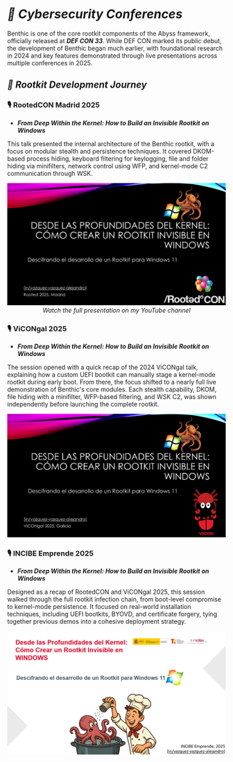 # ***🎤 Cybersecurity Conferences***

Benthic is one of the core rootkit components of the Abyss framework, officially released at ***DEF CON 33***. While DEF CON marked its public debut, the development of Benthic began much earlier, with foundational research in 2024 and key features demonstrated through live presentations across multiple conferences in 2025.

## ***🪸 Rootkit Development Journey***

### **🎙️ RootedCON Madrid 2025**

- ***From Deep Within the Kernel: How to Build an Invisible Rootkit on Windows***

This talk presented the internal architecture of the Benthic rootkit, with a focus on modular stealth and persistence techniques. It covered DKOM-based process hiding, keyboard filtering for keylogging, file and folder hiding via minifilters, network control using WFP, and kernel-mode C2 communication through WSK.

<p align="center">
	<a href="https://www.youtube.com/watch?v=W7jj1e30ADU" target="_blank">
		<img width="800px" src="2025 RootedCON Madrid/Presentation/Images/Illustrations/Front_Page.png" alt="Click to watch the video">
	</a>
	<br>
	<em>Watch the full presentation on my YouTube channel</em>
</p>

### **🎙️ ViCONgal 2025**

- ***From Deep Within the Kernel: How to Build an Invisible Rootkit on Windows***

The session opened with a quick recap of the 2024 ViCONgal talk, explaining how a custom UEFI bootkit can manually stage a kernel-mode rootkit during early boot. From there, the focus shifted to a nearly full live demonstration of Benthic's core modules. Each stealth capability, DKOM, file hiding with a minifilter, WFP-based filtering, and WSK C2, was shown independently before launching the complete rootkit.

<p align="center">
	<img width="800px" src="2025 ViCONgal/Presentation/Images/Illustrations/Front_Page.png" alt="Click to watch the video">
</p>

### **🎙️ INCIBE Emprende 2025**

- ***From Deep Within the Kernel: How to Build an Invisible Rootkit on Windows***

Designed as a recap of RootedCON and ViCONgal 2025, this session walked through the full rootkit infection chain, from boot-level compromise to kernel-mode persistence. It focused on real-world installation techniques, including UEFI bootkits, BYOVD, and certificate forgery, tying together previous demos into a cohesive deployment strategy.

<p align="center">
	<img width="800px" src="2025 INCIBE Emprende/Presentation/Images/Front_Page.png" alt="Click to watch the video">
</p>
